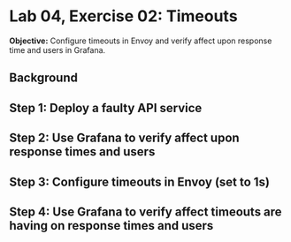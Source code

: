 # Lab 04, Exercise 02: Timeouts

**Objective:** Configure timeouts in Envoy and verify affect upon response time and users in Grafana.

## Background

## Step 1: Deploy a faulty API service

## Step 2: Use Grafana to verify affect upon response times and users

## Step 3: Configure timeouts in Envoy (set to 1s)

## Step 4: Use Grafana to verify affect timeouts are having on response times and users

